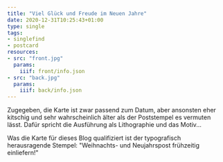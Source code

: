 ```yaml
---
title: "Viel Glück und Freude im Neuen Jahre"
date: 2020-12-31T10:25:43+01:00
type: single
tags:
- singlefind
- postcard
resources:
- src: "front.jpg"
  params:
    iiif: front/info.json
- src: "back.jpg"
  params:
    iiif: back/info.json
---
```

Zugegeben, die Karte ist zwar passend zum Datum, aber ansonsten eher kitschig und sehr wahrscheinlich älter als der Poststempel es vermuten lässt. Dafür spricht die Ausführung als Lithographie und das Motiv...

Was die Karte für dieses Blog qualifiziert ist der typografisch herausragende Stempel: "Weihnachts- und Neujahrspost frühzeitig einliefern!"

